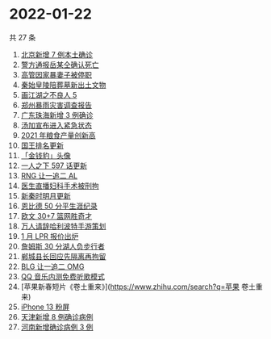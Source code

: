 # 2022-01-22

共 27 条

<!-- BEGIN -->
<!-- 最后更新时间 Sat Jan 22 2022 11:13:10 GMT+0800 (China Standard Time) -->

1. [北京新增 7 例本土确诊](https://www.zhihu.com/search?q=北京疫情)
1. [警方通报岳某仝确认死亡](https://www.zhihu.com/search?q=警方通报打工寻子)
1. [高管因家暴妻子被停职](https://www.zhihu.com/search?q=高管家暴)
1. [秦始皇陵陪葬墓新出土文物](https://www.zhihu.com/search?q=秦始皇陵)
1. [画江湖之不良人 5](https://www.zhihu.com/search?q=不良人)
1. [郑州暴雨灾害调查报告](https://www.zhihu.com/search?q=郑州720特大暴雨)
1. [广东珠海新增 3 例确诊](https://www.zhihu.com/search?q=广东疫情)
1. [汤加宣布进入紧急状态](https://www.zhihu.com/search?q=汤加)
1. [2021 年粮食产量创新高](https://www.zhihu.com/search?q=2021粮食产量)
1. [国王排名更新](https://www.zhihu.com/search?q=国王排名)
1. [「金钱豹」头像](https://www.zhihu.com/search?q=金钱豹头像)
1. [一人之下 597 话更新](https://www.zhihu.com/search?q=一人之下)
1. [RNG 让一追二 AL](https://www.zhihu.com/search?q=rng)
1. [医生直播妇科手术被刑拘](https://www.zhihu.com/search?q=医生直播妇科手术)
1. [新秦时明月更新](https://www.zhihu.com/search?q=新秦时明月)
1. [恩比德 50 分平生涯纪录](https://www.zhihu.com/search?q=恩比德)
1. [欧文 30+7 篮网胜奇才](https://www.zhihu.com/search?q=篮网)
1. [万人请辞哈利波特手游策划](https://www.zhihu.com/search?q=请辞哈利波特策划)
1. [1 月 LPR 报价出炉](https://www.zhihu.com/search?q=LPR)
1. [詹姆斯 30 分湖人负步行者](https://www.zhihu.com/search?q=湖人)
1. [郸城县长回应先隔离再拘留](https://www.zhihu.com/search?q=河南周口返乡)
1. [BLG 让一追二 OMG](https://www.zhihu.com/search?q=blg)
1. [QQ 音乐内测免费听歌模式](https://www.zhihu.com/search?q=QQ音乐免费听歌)
1. [苹果新春短片《卷土重来》](https://www.zhihu.com/search?q=苹果 卷土重来)
1. [iPhone 13 粉屏](https://www.zhihu.com/search?q=iPhone13粉屏)
1. [天津新增 8 例确诊病例](https://www.zhihu.com/search?q=天津疫情)
1. [河南新增确诊病例 3 例](https://www.zhihu.com/search?q=河南疫情)

<!-- END -->
